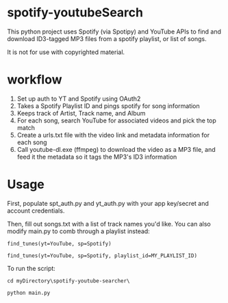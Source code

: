 # spotify-youtubeSearch
This python project uses Spotify (via Spotipy) and YouTube APIs to find and download ID3-tagged MP3 files from a spotify playlist, or list of songs.

It is not for use with copyrighted material.  

# workflow

1.  Set up auth to YT and Spotify using OAuth2
2.  Takes a Spotify Playlist ID and pings spotify for song information
3.  Keeps track of Artist, Track name, and Album
4.  For each song, search YouTube for associated videos and pick the top match
5.  Create a urls.txt file with the video link and metadata information for each song
6.  Call youtube-dl.exe (ffmpeg) to download the video as a MP3 file, and feed it the metadata so it tags the MP3's ID3 information

# Usage

First, populate spt_auth.py and yt_auth.py with your app key/secret and account credentials.

Then, fill out songs.txt with a list of track names you'd like.  You can also modify main.py to comb through a playlist instead:

`find_tunes(yt=YouTube, sp=Spotify)`

`find_tunes(yt=YouTube, sp=Spotify, playlist_id=MY_PLAYLIST_ID)`

To run the script:

`cd myDirectory\spotify-youtube-searcher\`

`python main.py`